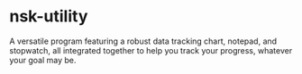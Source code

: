 # nsk-utility
A versatile program featuring a robust data tracking chart, notepad, and stopwatch, all integrated together to help you track your progress, whatever your goal may be.
